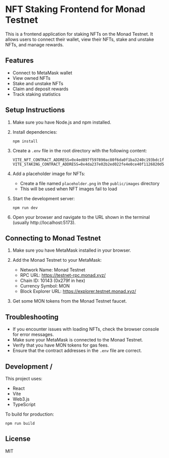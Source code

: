 # NFT Staking Frontend for Monad Testnet

This is a frontend application for staking NFTs on the Monad Testnet. It allows users to connect their wallet, view their NFTs, stake and unstake NFTs, and manage rewards.

## Features

- Connect to MetaMask wallet
- View owned NFTs
- Stake and unstake NFTs
- Claim and deposit rewards
- Track staking statistics

## Setup Instructions

1. Make sure you have Node.js and npm installed.

2. Install dependencies:
   ```
   npm install
   ```

3. Create a `.env` file in the root directory with the following content:
   ```
   VITE_NFT_CONTRACT_ADDRESS=0x4ed897f597890ac80f6da0f1ba3240c193bdc1f5
   VITE_STAKING_CONTRACT_ADDRESS=0x4da237e02b2ed022fe4e0ce40f1126820d55c75b
   ```

4. Add a placeholder image for NFTs:
   - Create a file named `placeholder.png` in the `public/images` directory
   - This will be used when NFT images fail to load

5. Start the development server:
   ```
   npm run dev
   ```

6. Open your browser and navigate to the URL shown in the terminal (usually http://localhost:5173).

## Connecting to Monad Testnet

1. Make sure you have MetaMask installed in your browser.
2. Add the Monad Testnet to your MetaMask:
   - Network Name: Monad Testnet
   - RPC URL: https://testnet-rpc.monad.xyz/
   - Chain ID: 10143 (0x279f in hex)
   - Currency Symbol: MON
   - Block Explorer URL: https://explorer.testnet.monad.xyz/

3. Get some MON tokens from the Monad Testnet faucet.

## Troubleshooting

- If you encounter issues with loading NFTs, check the browser console for error messages.
- Make sure your MetaMask is connected to the Monad Testnet.
- Verify that you have MON tokens for gas fees.
- Ensure that the contract addresses in the `.env` file are correct.

## Development  /

This project uses:
- React
- Vite
- Web3.js
- TypeScript

To build for production:
```
npm run build
```

## License

MIT
